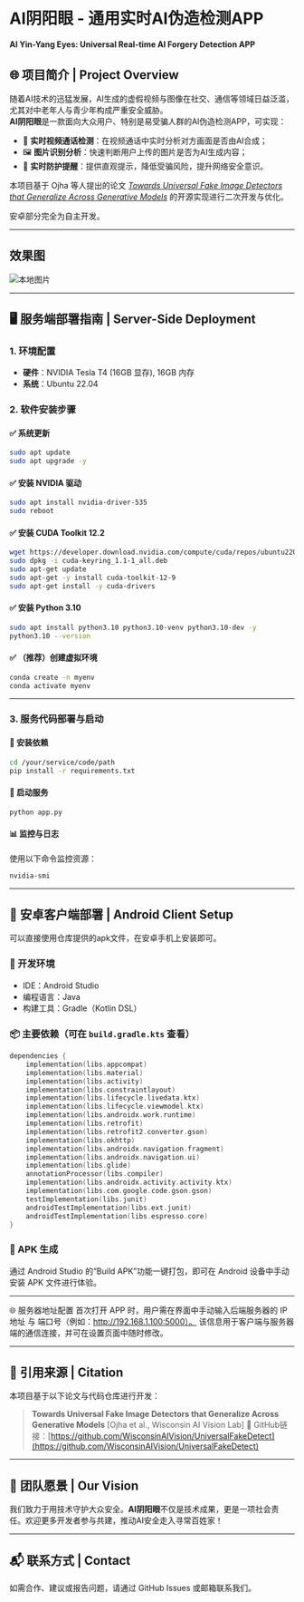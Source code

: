 # AI阴阳眼 - 通用实时AI伪造检测APP  
**AI Yin-Yang Eyes: Universal Real-time AI Forgery Detection APP**

## 🌐 项目简介 | Project Overview

随着AI技术的迅猛发展，AI生成的虚假视频与图像在社交、通信等领域日益泛滥，尤其对中老年人与青少年构成严重安全威胁。  
**AI阴阳眼**是一款面向大众用户、特别是易受骗人群的AI伪造检测APP，可实现：

- 📱 **实时视频通话检测**：在视频通话中实时分析对方画面是否由AI合成；
- 🖼️ **图片识别分析**：快速判断用户上传的图片是否为AI生成内容；
- 🚨 **实时防护提醒**：提供直观提示，降低受骗风险，提升网络安全意识。

本项目基于 Ojha 等人提出的论文 [*Towards Universal Fake Image Detectors that Generalize Across Generative Models*](https://github.com/WisconsinAIVision/UniversalFakeDetect) 的开源实现进行二次开发与优化。

安卓部分完全为自主开发。

---
## 效果图
![本地图片](./Server/example_img/teaser.jpg "效果图")

---
## 🖥️ 服务端部署指南 | Server-Side Deployment

### 1. 环境配置

- **硬件**：NVIDIA Tesla T4 (16GB 显存), 16GB 内存  
- **系统**：Ubuntu 22.04

### 2. 软件安装步骤

#### ✅ 系统更新
```bash
sudo apt update
sudo apt upgrade -y
````

#### ✅ 安装 NVIDIA 驱动

```bash
sudo apt install nvidia-driver-535
sudo reboot
```

#### ✅ 安装 CUDA Toolkit 12.2

```bash
wget https://developer.download.nvidia.com/compute/cuda/repos/ubuntu2204/x86_64/cuda-keyring_1.1-1_all.deb
sudo dpkg -i cuda-keyring_1.1-1_all.deb
sudo apt-get update
sudo apt-get -y install cuda-toolkit-12-9
sudo apt-get install -y cuda-drivers
```

#### ✅ 安装 Python 3.10

```bash
sudo apt install python3.10 python3.10-venv python3.10-dev -y
python3.10 --version
```

#### ✅ （推荐）创建虚拟环境

```bash
conda create -n myenv
conda activate myenv
```

---

### 3. 服务代码部署与启动

#### 🔧 安装依赖

```bash
cd /your/service/code/path
pip install -r requirements.txt
```

#### 🚀 启动服务

```bash
python app.py
```

#### 📊 监控与日志

使用以下命令监控资源：

```bash
nvidia-smi
```


---

## 📱 安卓客户端部署 | Android Client Setup

可以直接使用仓库提供的apk文件，在安卓手机上安装即可。

### 🧰 开发环境

* IDE：Android Studio
* 编程语言：Java
* 构建工具：Gradle（Kotlin DSL）

### 📦 主要依赖（可在 `build.gradle.kts` 查看）

```kotlin
dependencies {
    implementation(libs.appcompat)
    implementation(libs.material)
    implementation(libs.activity)
    implementation(libs.constraintlayout)
    implementation(libs.lifecycle.livedata.ktx)
    implementation(libs.lifecycle.viewmodel.ktx)
    implementation(libs.androidx.work.runtime)
    implementation(libs.retrofit)
    implementation(libs.retrofit2.converter.gson)
    implementation(libs.okhttp)
    implementation(libs.androidx.navigation.fragment)
    implementation(libs.androidx.navigation.ui)
    implementation(libs.glide)
    annotationProcessor(libs.compiler)
    implementation(libs.androidx.activity.activity.ktx)
    implementation(libs.com.google.code.gson.gson)
    testImplementation(libs.junit)
    androidTestImplementation(libs.ext.junit)
    androidTestImplementation(libs.espresso.core)
}
```

### 📱 APK 生成

通过 Android Studio 的“Build APK”功能一键打包，即可在 Android 设备中手动安装 APK 文件进行体验。

---

🌐 服务器地址配置
首次打开 APP 时，用户需在界面中手动输入后端服务器的 IP 地址 与 端口号（例如：http://192.168.1.100:5000）。
该信息用于客户端与服务器端的通信连接，并可在设置页面中随时修改。

---

## 📖 引用来源 | Citation

本项目基于以下论文与代码仓库进行开发：

> **Towards Universal Fake Image Detectors that Generalize Across Generative Models**
> \[Ojha et al., Wisconsin AI Vision Lab]
> 🔗 GitHub链接：[https://github.com/WisconsinAIVision/UniversalFakeDetect](https://github.com/WisconsinAIVision/UniversalFakeDetect)

---

## 🤝 团队愿景 | Our Vision

我们致力于用技术守护大众安全。**AI阴阳眼**不仅是技术成果，更是一项社会责任。欢迎更多开发者参与共建，推动AI安全走入寻常百姓家！

---

## 📬 联系方式 | Contact

如需合作、建议或报告问题，请通过 GitHub Issues 或邮箱联系我们。



